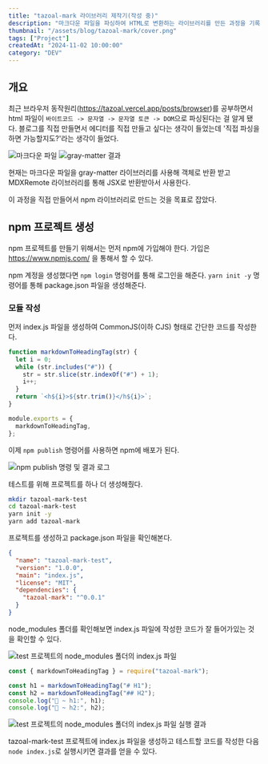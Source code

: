 ```yaml
---
title: "tazoal-mark 라이브러리 제작기(작성 중)"
description: "마크다운 파일을 파싱하여 HTML로 변환하는 라이브러리를 만든 과정을 기록했습니다."
thumbnail: "/assets/blog/tazoal-mark/cover.png"
tags: ["Project"]
createdAt: "2024-11-02 10:00:00"
category: "DEV"
---
```


## 개요

최근 브라우저 동작원리(https://tazoal.vercel.app/posts/browser)를 공부하면서 html 파일이 `바이트코드 -> 문자열 -> 문자열 토큰 -> DOM`으로 파싱된다는 걸 알게 됐다.
블로그를 직접 만들면서 에디터를 직접 만들고 싶다는 생각이 들었는데 '직접 파싱을 하면 가능할지도?'라는 생각이 들었다.

![마크다운 파일](/assets/blog/tazoal-mark/1.png)
![gray-matter 결과](/assets/blog/tazoal-mark/2.png)

현재는 마크다운 파일을 gray-matter 라이브러리를 사용해 객체로 반환 받고 MDXRemote 라이브러리를 통해 JSX로 반환받아서 사용한다.

이 과정을 직접 만들어서 npm 라이브러리로 만드는 것을 목표로 잡았다.

## npm 프로젝트 생성

npm 프로젝트를 만들기 위해서는 먼저 npm에 가입해야 한다.
가입은 https://www.npmjs.com/ 을 통해서 할 수 있다.

npm 계정을 생성했다면 `npm login` 명령어를 통해 로그인을 해준다.
`yarn init -y` 명령어를 통해 package.json 파일을 생성해준다.

### 모듈 작성

먼저 index.js 파일을 생성하여 CommonJS(이하 CJS) 형태로 간단한 코드를 작성한다.

```js
function markdownToHeadingTag(str) {
  let i = 0;
  while (str.includes("#")) {
    str = str.slice(str.indexOf("#") + 1);
    i++;
  }
  return `<h${i}>${str.trim()}</h${i}>`;
}

module.exports = {
  markdownToHeadingTag,
};
```

이제 `npm publish` 명령어를 사용하면 npm에 배포가 된다.

![npm publish 명령 및 결과 로그](/assets/blog/tazoal-mark/3.png)

테스트를 위해 프로젝트를 하나 더 생성해줬다.

```zsh
mkdir tazoal-mark-test
cd tazoal-mark-test
yarn init -y
yarn add tazoal-mark
```

프로젝트를 생성하고 package.json 파일을 확인해본다.

```json
{
  "name": "tazoal-mark-test",
  "version": "1.0.0",
  "main": "index.js",
  "license": "MIT",
  "dependencies": {
    "tazoal-mark": "^0.0.1"
  }
}
```

node_modules 폴더를 확인해보면 index.js 파일에 작성한 코드가 잘 들어가있는 것을 확인할 수 있다.

![test 프로젝트의 node_modules 폴더의 index.js 파일](/assets/blog/tazoal-mark/4.png)

```js
const { markdownToHeadingTag } = require("tazoal-mark");

const h1 = markdownToHeadingTag("# H1");
const h2 = markdownToHeadingTag("## H2");
console.log("🚀 ~ h1:", h1);
console.log("🚀 ~ h2:", h2);
```

![test 프로젝트의 node_modules 폴더의 index.js 파일 실행 결과](/assets/blog/tazoal-mark/5.png)

tazoal-mark-test 프로젝트에 index.js 파일을 생성하고 테스트할 코드를 작성한 다음 `node index.js`로 실행시키면 결과를 얻을 수 있다.
